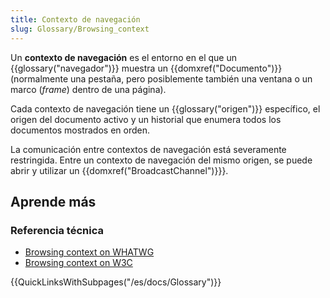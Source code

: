 ```yaml
---
title: Contexto de navegación
slug: Glossary/Browsing_context
---
```


Un **contexto de navegación** es el entorno en el que un {{glossary("navegador")}} muestra un {{domxref("Documento")}} (normalmente una pestaña, pero posiblemente también una ventana o un marco (_frame_) dentro de una página).

Cada contexto de navegación tiene un {{glossary("origen")}} específico, el origen del documento activo y un historial que enumera todos los documentos mostrados en orden.

La comunicación entre contextos de navegación está severamente restringida. Entre un contexto de navegación del mismo origen, se puede abrir y utilizar un {{domxref("BroadcastChannel")}}}.

## Aprende más

### Referencia técnica

- [Browsing context on WHATWG](https://html.spec.whatwg.org/multipage/browsers.html#windows)
- [Browsing context on W3C](http://w3c.github.io/html/browsers.html#sec-browsing-contexts)

{{QuickLinksWithSubpages("/es/docs/Glossary")}}
